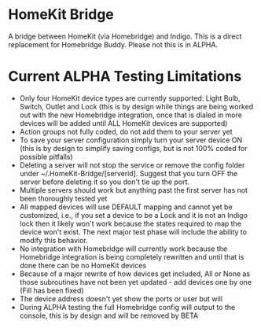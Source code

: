 HomeKit Bridge
==========

A bridge between HomeKit (via Homebridge) and Indigo.  This is a direct replacement for Homebridge Buddy.  Please not this is in ALPHA.


Current ALPHA Testing Limitations
==========

* Only four HomeKit device types are currently supported: Light Bulb, Switch, Outlet and Lock (this is by design while things are being worked out with the new Homebridge integration, once that is dialed in more devices will be added until ALL HomeKit devices are supported)
* Action groups not fully coded, do not add them to your server yet
* To save your server configuration simply turn your server device ON (this is by design to simplify saving configs, but is not 100% coded for possible pitfalls)
* Deleting a server will not stop the service or remove the config folder under ~/.HomeKit-Bridge/[serverid].  Suggest that you turn OFF the server before deleting it so you don't tie up the port.
* Multiple servers should work but anything past the first server has not been thoroughly tested yet
* All mapped devices will use DEFAULT mapping and cannot yet be customized, i.e., if you set a device to be a Lock and it is not an Indigo lock then it likely won't work because the states required to map the device won't exist.  The next major test phase will include the ability to modify this behavior.
* No integration with Homebridge will currently work because the Homebridge integration is being completely rewritten and until that is done there can be no HomeKit devices
* Because of a major rewrite of how devices get included, All or None as those subroutines have not been yet updated - add devices one by one (Fill has been fixed)
* The device address doesn't yet show the ports or user but will
* During ALPHA testing the full Homebridge config will output to the console, this is by design and will be removed by BETA

